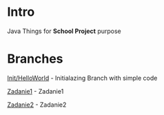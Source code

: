# Intro
Java Things for **School Project** purpose
# Branches
[Init/HelloWorld](https://github.com/czakk/java-things/tree/Init/HelloWorld) - Initialazing Branch with simple code

[Zadanie1](https://github.com/czakk/java-things/tree/Zadanie1) - Zadanie1

[Zadanie2](https://github.com/czakk/java-things/tree/Zadanie2) - Zadanie2
